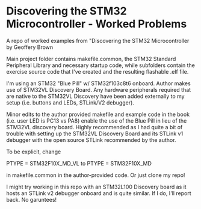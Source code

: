 Discovering the STM32 Microcontroller - Worked Problems
==============

A repo of worked examples from "Discovering the STM32 Microcontroller by Geoffery Brown

Main project folder contains makefile.common, the STM32 Standard Peripheral Library and necessary startup code, while subfolders contain the exercise source code that I've created and the resulting flashable .elf file.

I'm using an STM32 "Blue Pill" w/ STM32f103c8t6 onboard. Author makes use of STM32VL Discovery Board. Any hardware peripherals required that are native to the STM32VL Discovery have been added externally to my setup (i.e. buttons and LEDs, STLink/V2 debugger). 

Minor edits to the author provided makefile and example code in the book (i.e. user LED is PC13 vs PA8) enable the use of the Blue Pill in lieu of the STM32VL discovery board. Highly recommended as I had quite a bit of trouble with setting up the STM32VL Discovery Board and its STLink v1 debugger with the open source STLink recommended by the author. 

To be explicit, change 

PTYPE = STM32F10X_MD_VL
to
PTYPE = STM32F10X_MD

in makefile.common in the author-provided code. Or just clone my repo!

I might try working in this repo with an STM32L100 Discovery board as it hosts an STLink v2 debugger onboard and is quite similar. If I do, I'll report back. No garuntees!

